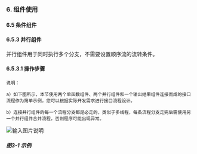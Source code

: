 ### 6. 组件使用

#### 6.5 条件组件

#### 6.5.3 并行组件

并行组件用于同时执行多个分支，不需要设置顺序流的流转条件。

#### 6.5.3.1 操作步骤

```
说明：

a）如下图所示，本节使用两个单函数组件、两个并行组件和一个输出结果组件连接而成的接口流程作为简单示例，您可以根据实际开发需求进行接口流程设计。

b）连接并行组件的每一个流程分支都是必走的，类似于多线程，每条流程分支走完后需使用另一个并行组件合并流程，否则程序可能出现异常。
```

![输入图片说明](../../../../images/SoFlu%EF%BC%88%E5%90%8E%E7%AB%AF%EF%BC%89%E5%BC%80%E5%8F%91%E5%B9%B3%E5%8F%B0/1.%20%E6%9C%80%E6%96%B0%E7%89%88%E6%9C%AC%20-%20%E6%9B%B4%E6%96%B0%E6%97%A5%E6%9C%9F%20-%202022.10.08/6.%20%E7%BB%84%E4%BB%B6%E4%BD%BF%E7%94%A8/5.%20%E6%9D%A1%E4%BB%B6%E7%BB%84%E4%BB%B6/3-1.png)

##### 图3-1 示例
